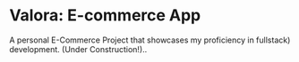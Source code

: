 # Valora: E-commerce App

A personal E-Commerce Project that showcases my proficiency in fullstack) development. (Under Construction!)..  
